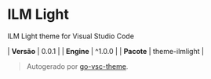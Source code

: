 # ILM Light

ILM Light theme for Visual Studio Code

| **Versão** | 0.0.1 |
| **Engine** | ^1.0.0 |
| **Pacote** | theme-ilmlight |

> Autogerado por [go-vsc-theme](https://github.com/natalbu/go-vsc-theme).
